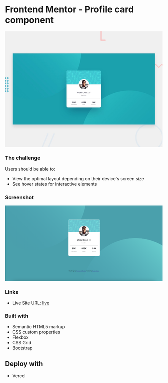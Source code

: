 # Frontend Mentor - Profile card component

![Design preview for the Profile card component coding challenge](./design/desktop-preview.jpg)


### The challenge

Users should be able to:

- View the optimal layout depending on their device's screen size
- See hover states for interactive elements

### Screenshot

![](./screenshot.png)


### Links

- Live Site URL: [live](https://vercel.com/brkyzc-uk/profile-card-component-bootstrap)


### Built with

- Semantic HTML5 markup
- CSS custom properties
- Flexbox
- CSS Grid
- Bootstrap

## Deploy with

- Vercel
